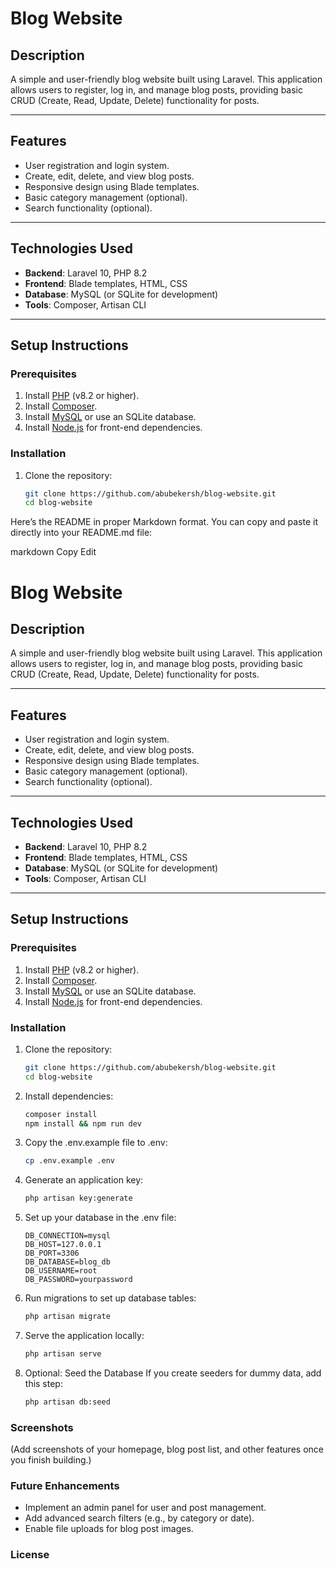 # **Blog Website**

## **Description**  
A simple and user-friendly blog website built using Laravel. This application allows users to register, log in, and manage blog posts, providing basic CRUD (Create, Read, Update, Delete) functionality for posts.

---

## **Features**
- User registration and login system.
- Create, edit, delete, and view blog posts.
- Responsive design using Blade templates.
- Basic category management (optional).
- Search functionality (optional).

---

## **Technologies Used**
- **Backend**: Laravel 10, PHP 8.2
- **Frontend**: Blade templates, HTML, CSS
- **Database**: MySQL (or SQLite for development)
- **Tools**: Composer, Artisan CLI

---

## **Setup Instructions**

### Prerequisites
1. Install [PHP](https://www.php.net/downloads) (v8.2 or higher).  
2. Install [Composer](https://getcomposer.org/).  
3. Install [MySQL](https://dev.mysql.com/downloads/) or use an SQLite database.  
4. Install [Node.js](https://nodejs.org/) for front-end dependencies.

### Installation
1. Clone the repository:  
   ```bash
   git clone https://github.com/abubekersh/blog-website.git
   cd blog-website

Here’s the README in proper Markdown format. You can copy and paste it directly into your README.md file:

markdown
Copy
Edit
# **Blog Website**

## **Description**  
A simple and user-friendly blog website built using Laravel. This application allows users to register, log in, and manage blog posts, providing basic CRUD (Create, Read, Update, Delete) functionality for posts.

---

## **Features**
- User registration and login system.
- Create, edit, delete, and view blog posts.
- Responsive design using Blade templates.
- Basic category management (optional).
- Search functionality (optional).

---

## **Technologies Used**
- **Backend**: Laravel 10, PHP 8.2
- **Frontend**: Blade templates, HTML, CSS
- **Database**: MySQL (or SQLite for development)
- **Tools**: Composer, Artisan CLI

---

## **Setup Instructions**

### Prerequisites
1. Install [PHP](https://www.php.net/downloads) (v8.2 or higher).  
2. Install [Composer](https://getcomposer.org/).  
3. Install [MySQL](https://dev.mysql.com/downloads/) or use an SQLite database.  
4. Install [Node.js](https://nodejs.org/) for front-end dependencies.

### Installation
1. Clone the repository:  
   ```bash
   git clone https://github.com/abubekersh/blog-website.git
   cd blog-website
2. Install dependencies:
	```bash
	composer install
	npm install && npm run dev
3. Copy the .env.example file to .env:
	```bash
	cp .env.example .env
4. Generate an application key:
	```bash
	php artisan key:generate
5. Set up your database in the .env file:
	```env
	DB_CONNECTION=mysql
	DB_HOST=127.0.0.1
	DB_PORT=3306
	DB_DATABASE=blog_db
	DB_USERNAME=root
	DB_PASSWORD=yourpassword
6. Run migrations to set up database tables:
	```bash
	php artisan migrate
7. Serve the application locally:
	```bash
	php artisan serve
8. Optional: Seed the Database
	If you create seeders for dummy data, add this step:

	```bash
	php artisan db:seed
### Screenshots
(Add screenshots of your homepage, blog post list, and other features once you finish building.)

### Future Enhancements
- Implement an admin panel for user and post management.
- Add advanced search filters (e.g., by category or date).
- Enable file uploads for blog post images.
### License